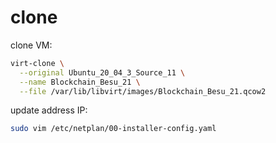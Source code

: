 # clone

clone VM:
```bash
virt-clone \
  --original Ubuntu_20_04_3_Source_11 \
  --name Blockchain_Besu_21 \
  --file /var/lib/libvirt/images/Blockchain_Besu_21.qcow2
```

update address IP:
```bash
sudo vim /etc/netplan/00-installer-config.yaml
```
